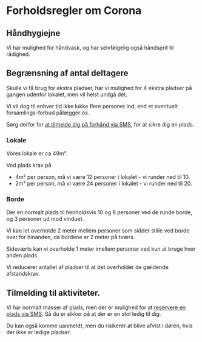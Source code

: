 # Forholdsregler om Corona

<!--
## Status i forhold til coronasmitte.dk
XXXXX C_ORONASMITTE.DK-complience XXXXX
-->

## Håndhygiejne
Vi har mulighed for håndvask, og har selvfølgelig også håndsprit til rådighed.

## Begrænsning af antal deltagere
Skulle vi få brug for ekstra pladser, har vi mulighed for 4 ekstra pladser på gangen udenfor lokalet,
men vil helst undgå det.

Vi vil dog til enhver tid ikke lukke flere personer ind, end et eventuelt forsamlings-forbud pålægger os.

Sørg derfor for [at tilmelde dig på forhånd via SMS](sms-tilmelding.md), for at sikre dig en plads.

### Lokale
Vores lokale er ca 49m².

Ved plads krav på

* 4m² per person, må vi være 12 personer i lokalet - vi runder ned til 10.
* 2m² per person, må vi være 24 personer i lokalet - vi runder ned til 20.

### Borde
Der en normalt plads til henholdsvis 10 og 8 personer ved de runde borde, og 3 personer ud mod vinduet.

Vi kan let overholde 2 meter mellem personer som sidder stille ved borde over for hinanden, da bordene er 2 meter på tværs.

Sideværts kan vi overholde 1 meter imellem personer ved kun at bruge hver anden plads.

Vi reducerer antallet af pladser til at det overholder de gældende afstandskrav.

## Tilmelding til aktiviteter.
Vi har normalt masser af plads, men der er mulighed for at
[reservere en plads via SMS](sms-tilmelding.md).
Så du er sikker på at der er en stol ledig til dig.

Du kan også komme uanmeldt, men du risikerer at blive afvist i døren, hvis der ikke er ledige pladser.
